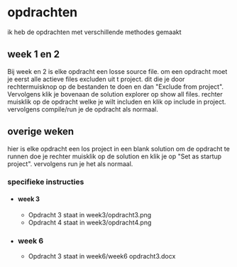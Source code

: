 # opdrachten
ik heb de opdrachten met verschillende methodes gemaakt

## week 1 en 2
Bij week en 2 is elke opdracht een losse source file. om een opdracht moet je eerst alle actieve files excluden uit t project. dit die je door rechtermuisknop op de bestanden te doen en dan "Exclude from project". Vervolgens klik je bovenaan de solution explorer op show all files. rechter muisklik op de opdracht welke je wilt includen en klik op include in project. vervolgens compile/run je de opdracht als normaal.

## overige weken
hier is elke opdracht een los project in een blank solution
om de opdracht te runnen doe je rechter muisklik op de solution en klik je op "Set as startup project". vervolgens run je het als normaal.


### specifieke instructies
- #### week 3
  - Opdracht 3 staat in week3/opdracht3.png
  - Opdracht 4 staat in week3/opdracht4.png
- ### week 6
  - Opdracht 3 staat in week6/week6 opdracht3.docx 
